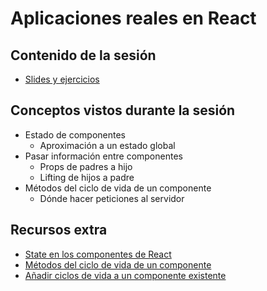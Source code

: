 # Aplicaciones reales en React

## Contenido de la sesión

- [Slides y ejercicios](http://slides.com/adalab/deck-2-2-4-6)

## Conceptos vistos durante la sesión

- Estado de componentes
  - Aproximación a un estado global
- Pasar información entre componentes
  - Props de padres a hijo
  - Lifting de hijos a padre
- Métodos del ciclo de vida de un componente
  - Dónde hacer peticiones al servidor

## Recursos extra

- [State en los componentes de React](https://facebook.github.io/react/docs/state-and-lifecycle.html)
- [Métodos del ciclo de vida de un componente](https://facebook.github.io/react/docs/react-component.html)
- [Añadir ciclos de vida a un componente existente](https://facebook.github.io/react/docs/state-and-lifecycle.html#adding-lifecycle-methods-to-a-class)
